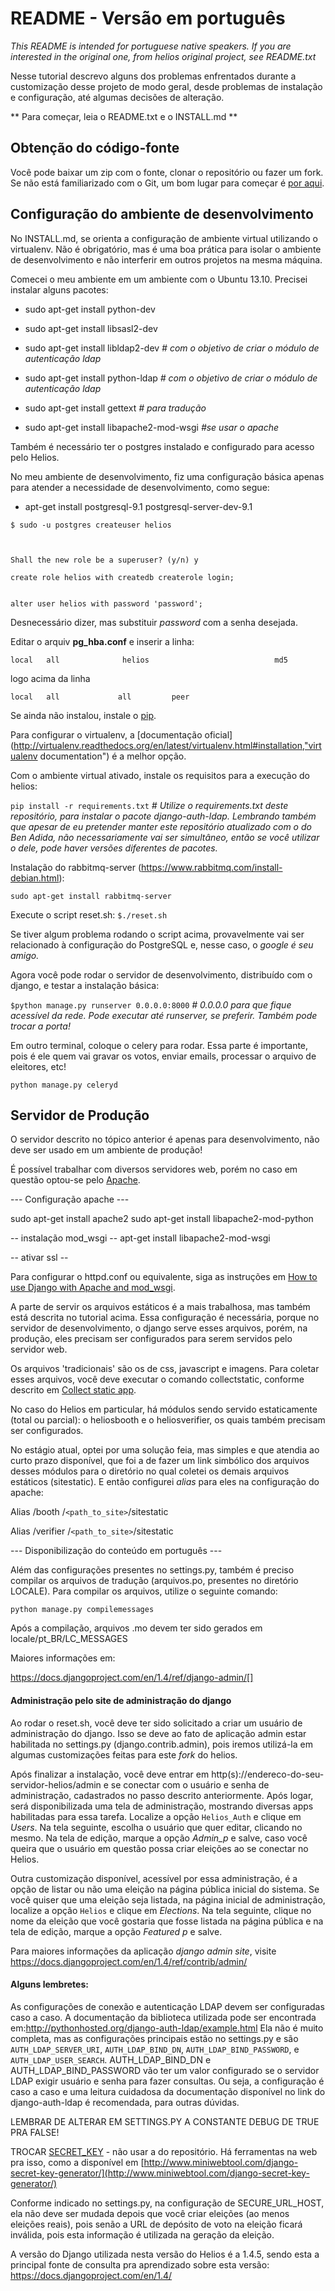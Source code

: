 # README - Versão em português

*This README is intended for portuguese native speakers. If you are interested in the original one, from helios original project, see README.txt*


Nesse tutorial descrevo alguns dos problemas enfrentados durante a customização desse projeto de modo geral, desde problemas de instalação e configuração, até algumas decisões de alteração.

** Para começar, leia o README.txt e o INSTALL.md **

## Obtenção do código-fonte

Você pode baixar um zip com o fonte, clonar o repositório ou fazer um fork. Se não está familiarizado com o Git, um bom lugar para começar é [por aqui](https://help.github.com/articles/set-up-git, "Set Up Git").


## Configuração do ambiente de desenvolvimento

No INSTALL.md, se orienta a configuração de ambiente virtual utilizando o virtualenv. Não é obrigatório, mas é uma boa prática para isolar o ambiente de desenvolvimento e não interferir em outros projetos na mesma máquina.

Comecei o meu ambiente em um ambiente com o Ubuntu 13.10. Precisei instalar alguns pacotes:



* sudo apt-get install python-dev

* sudo apt-get install libsasl2-dev

* sudo apt-get install libldap2-dev *# com o objetivo de criar o módulo de autenticação ldap*


* sudo apt-get install python-ldap *# com o objetivo de criar o módulo de autenticação ldap*

* sudo apt-get install gettext *# para tradução*

* sudo apt-get install libapache2-mod-wsgi *#se usar o apache*

Também é necessário ter o postgres instalado e configurado para acesso pelo Helios.

No meu ambiente de desenvolvimento, fiz uma configuração básica apenas para atender a necessidade de desenvolvimento, como segue:


* apt-get install postgresql-9.1 postgresql-server-dev-9.1

```
$ sudo -u postgres createuser helios



Shall the new role be a superuser? (y/n) y

create role helios with createdb createrole login;

 
alter user helios with password 'password';
```

Desnecessário dizer, mas substituir *password* com a senha desejada.



Editar o arquiv **pg_hba.conf** e inserir a linha:

`local   all              helios                            md5` 

logo acima da linha

`local   all             all         peer`

Se ainda não instalou, instale o [pip](http://pip.readthedocs.org/en/latest/installing.html, "pip install").


Para configurar o virtualenv, a [documentação oficial](http://virtualenv.readthedocs.org/en/latest/virtualenv.html#installation,"virtualenv documentation") é a melhor opção.


Com o ambiente virtual ativado, instale os requisitos para a execução do helios:

`pip install -r requirements.txt`  *# Utilize o requirements.txt deste repositório, para instalar o pacote django-auth-ldap. Lembrando também que apesar de eu pretender manter este repositório atualizado com o do Ben Adida, não necessariamente vai ser simultâneo, então se você utilizar o dele, pode haver versões diferentes de pacotes.*

Instalação do rabbitmq-server (https://www.rabbitmq.com/install-debian.html):

`sudo apt-get install rabbitmq-server`

Execute o script reset.sh:
`$./reset.sh`

Se tiver algum problema rodando o script acima, provavelmente vai ser relacionado à configuração do PostgreSQL e, nesse caso, o *google é seu amigo.*

Agora você pode rodar o servidor de desenvolvimento, distribuído com o django, e testar a instalação básica:

`$python manage.py runserver 0.0.0.0:8000` *# 0.0.0.0 para que fique acessível da rede. Pode executar até runserver, se preferir. Também pode trocar a porta!*

Em outro terminal, coloque o celery para rodar. Essa parte é importante, pois é ele quem vai gravar os votos, enviar emails, processar o arquivo de eleitores, etc!

`python manage.py celeryd`


## Servidor de Produção

O servidor descrito no tópico anterior é apenas para desenvolvimento, não deve ser usado em um ambiente de produção! 

É possível trabalhar com diversos servidores web, porém no caso em questão optou-se pelo [Apache](https://docs.djangoproject.com/en/1.4/topics/install/#install-apache-and-mod-wsgi).


--- Configuração apache ---

sudo apt-get install apache2
sudo apt-get install libapache2-mod-python

-- instalação mod_wsgi --
apt-get install libapache2-mod-wsgi

-- ativar ssl --


Para configurar o httpd.conf ou equivalente, siga as instruções em [How to use Django with Apache and mod_wsgi](https://docs.djangoproject.com/en/1.4/howto/deployment/wsgi/modwsgi/).


A parte de servir os arquivos estáticos é a mais trabalhosa, mas também está descrita no tutorial acima. Essa configuração é necessária, porque no servidor de desenvolvimento, o django serve esses arquivos, porém, na produção, eles precisam ser configurados para serem servidos pelo servidor web.

Os arquivos 'tradicionais' são os de css, javascript e imagens. Para coletar esses arquivos, você deve executar o comando collectstatic, conforme descrito em [Collect static app](https://docs.djangoproject.com/en/1.4/ref/contrib/staticfiles/).

No caso do Helios em particular, há módulos sendo servido estaticamente (total ou parcial): o heliosbooth e o heliosverifier, os quais também precisam ser configurados.

No estágio atual, optei por uma solução feia, mas simples e que atendia ao curto prazo disponível, que foi a de fazer um link simbólico dos arquivos desses módulos para o diretório no qual coletei os demais arquivos estáticos (sitestatic). E então configurei *alias* para eles na configuração do apache:

Alias /booth /`<path_to_site>`/sitestatic

Alias /verifier /`<path_to_site>`/sitestatic

--- Disponibilização do conteúdo em português ---

Além das configurações presentes no settings.py, também é preciso compilar os arquivos de tradução (arquivos.po, presentes no diretório LOCALE).
Para compilar os arquivos, utilize o seguinte comando:

`python manage.py compilemessages`

Após a compilação, arquivos .mo devem ter sido gerados em locale/pt_BR/LC_MESSAGES

Maiores informações em:

https://docs.djangoproject.com/en/1.4/ref/django-admin/[]

#### Administração pelo site de administração do django

Ao rodar o reset.sh, você deve ter sido solicitado a criar um usuário de administração do django. Isso se deve ao fato de aplicação admin estar habilitada no settings.py (django.contrib.admin), pois iremos utilizá-la em algumas customizações feitas para este *fork* do helios.

Após finalizar a instalação, você deve entrar em http(s)://endereco-do-seu-servidor-helios/admin e se conectar com o usuário e senha de administração, cadastrados no passo descrito anteriormente. Após logar, será disponibilizada uma tela de administração, mostrando diversas apps habilitadas para essa tarefa. Localize a opção `Helios_Auth` e clique em *Users*. Na tela seguinte, escolha o usuário que quer editar, clicando no mesmo. Na tela de edição, marque a opção *Admin_p* e salve, caso você queira que o usuário em questão possa criar eleições ao se conectar no Helios.

Outra customização disponível, acessível por essa administração, é a opção de listar ou não uma eleição na página pública inicial do sistema. Se você quiser que uma eleição seja listada, na página inicial de administração, localize a opção `Helios` e clique em *Elections*. Na tela seguinte, clique no nome da eleição que você gostaria que fosse listada na página pública e na tela de edição, marque a opção *Featured p* e salve.

Para maiores informações da aplicação *django admin site*, visite https://docs.djangoproject.com/en/1.4/ref/contrib/admin/

#### Alguns lembretes:

As configurações de conexão e autenticação LDAP devem ser configuradas caso a caso. 
A documentação da biblioteca utilizada pode ser encontrada em:http://pythonhosted.org/django-auth-ldap/example.html
Ela não é muito completa, mas as configurações principais estão no settings.py e são `AUTH_LDAP_SERVER_URI`, `AUTH_LDAP_BIND_DN`, `AUTH_LDAP_BIND_PASSWORD`, e `AUTH_LDAP_USER_SEARCH`. AUTH_LDAP_BIND_DN e AUTH_LDAP_BIND_PASSWORD vão ter um valor configurado se o servidor LDAP exigir usuário e senha para fazer consultas. Ou seja, a configuração é caso a caso e uma leitura cuidadosa da documentação disponível no link do django-auth-ldap é recomendada, para outras dúvidas.

LEMBRAR DE ALTERAR EM SETTINGS.PY A CONSTANTE DEBUG DE TRUE PRA FALSE!

TROCAR [SECRET_KEY](https://docs.djangoproject.com/en/dev/ref/settings/#std:setting-SECRET_KEY) - não usar a do repositório. Há ferramentas na web pra isso, como a disponível em [http://www.miniwebtool.com/django-secret-key-generator/](http://www.miniwebtool.com/django-secret-key-generator/)

Conforme indicado no settings.py, na configuração de SECURE_URL_HOST, ela não deve ser mudada depois que você criar eleições (ao menos eleições reais), pois senão a URL de depósito de voto na eleição ficará inválida, pois esta informação é utilizada na geração da eleição.

A versão do Django utilizada nesta versão do Helios é a 1.4.5, sendo esta a principal fonte de consulta pra aprendizado sobre esta versão: https://docs.djangoproject.com/en/1.4/

